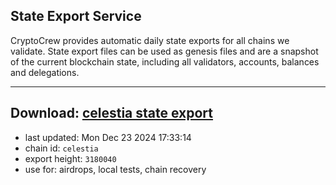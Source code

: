 ## State Export Service
CryptoCrew provides automatic daily state exports for all chains we validate. State export files can be used as genesis files and are a snapshot of the current blockchain state, including all validators, accounts, balances and delegations.

---
**Download: [celestia state export](https://dl-eu2.ccvalidators.com/SERVICE/celestia/celestia_export_3180040.json)**
---

- last updated: Mon Dec 23 2024 17:33:14
- chain id: `celestia`
- export height: `3180040`
- use for: airdrops, local tests, chain recovery
